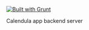 
[![Built with Grunt](https://cdn.gruntjs.com/builtwith.png)](http://gruntjs.com/)

Calendula app backend server
